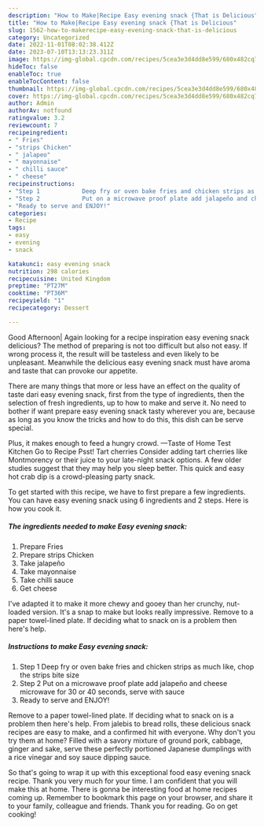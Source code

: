 ```yaml
---
description: "How to Make|Recipe Easy evening snack {That is Delicious"
title: "How to Make|Recipe Easy evening snack {That is Delicious"
slug: 1562-how-to-makerecipe-easy-evening-snack-that-is-delicious
category: Uncategorized
date: 2022-11-01T08:02:38.412Z
date: 2023-07-10T13:13:23.311Z
image: https://img-global.cpcdn.com/recipes/5cea3e3d4dd8e599/680x482cq70/easy-evening-snack-recipe-main-photo.jpg
hideToc: false
enableToc: true
enableTocContent: false
thumbnail: https://img-global.cpcdn.com/recipes/5cea3e3d4dd8e599/680x482cq70/easy-evening-snack-recipe-main-photo.jpg
cover: https://img-global.cpcdn.com/recipes/5cea3e3d4dd8e599/680x482cq70/easy-evening-snack-recipe-main-photo.jpg
author: Admin
authorAv: notfound
ratingvalue: 3.2
reviewcount: 7
recipeingredient:
- " Fries"
- "strips Chicken"
- " jalapeo"
- " mayonnaise"
- " chilli sauce"
- " cheese"
recipeinstructions:
- "Step 1            Deep fry or oven bake fries and chicken strips as much like, chop the strips bite size"
- "Step 2            Put on a microwave proof plate add jalapeño and cheese microwave for 30 or 40 seconds, serve with sauce"
- "Ready to serve and ENJOY!"
categories:
- Recipe
tags:
- easy
- evening
- snack

katakunci: easy evening snack 
nutrition: 298 calories
recipecuisine: United Kingdom
preptime: "PT27M"
cooktime: "PT36M"
recipeyield: "1"
recipecategory: Dessert

---
```



Good Afternoon| Again looking for a recipe inspiration easy evening snack delicious? The method of preparing is not too difficult but also not easy. If wrong process it, the result will be tasteless and even likely to be unpleasant. Meanwhile the delicious easy evening snack must have aroma and taste that can provoke our appetite.






There are many things that more or less have an effect on the quality of taste dari easy evening snack, first from the type of ingredients, then the selection of fresh ingredients, up to how to make and serve it. No need to bother if want prepare easy evening snack tasty wherever you are, because as long as you know the tricks and how to do this, this dish can be serve  special.


Plus, it makes enough to feed a hungry crowd. —Taste of Home Test Kitchen Go to Recipe Psst! Tart cherries Consider adding tart cherries like Montmorency or their juice to your late-night snack options. A few older studies suggest that they may help you sleep better. This quick and easy hot crab dip is a crowd-pleasing party snack.


To get started with this recipe, we have to first prepare a few ingredients. You can have easy evening snack using 6 ingredients and 2 steps. Here is how you cook it.

<!--inarticleads1-->

##### The ingredients needed to make Easy evening snack:

1. Prepare  Fries
1. Prepare strips Chicken
1. Take  jalapeño
1. Take  mayonnaise
1. Take  chilli sauce
1. Get  cheese


I&#39;ve adapted it to make it more chewy and gooey than her crunchy, nut-loaded version. It&#39;s a snap to make but looks really impressive. Remove to a paper towel-lined plate. If deciding what to snack on is a problem then here&#39;s help. 

<!--inarticleads2-->

##### Instructions to make Easy evening snack:

1. Step 1            Deep fry or oven bake fries and chicken strips as much like, chop the strips bite size
1. Step 2            Put on a microwave proof plate add jalapeño and cheese microwave for 30 or 40 seconds, serve with sauce
1. Ready to serve and ENJOY!

Remove to a paper towel-lined plate. If deciding what to snack on is a problem then here&#39;s help. From jalebis to bread rolls, these delicious snack recipes are easy to make, and a confirmed hit with everyone. Why don&#39;t you try them at home? Filled with a savory mixture of ground pork, cabbage, ginger and sake, serve these perfectly portioned Japanese dumplings with a rice vinegar and soy sauce dipping sauce. 

So that's going to wrap it up with this exceptional food easy evening snack recipe. Thank you very much for your time. I am confident that you will make this at home. There is gonna be interesting food at home recipes coming up. Remember to bookmark this page on your browser, and share it to your family, colleague and friends. Thank you for reading. Go on get cooking!
